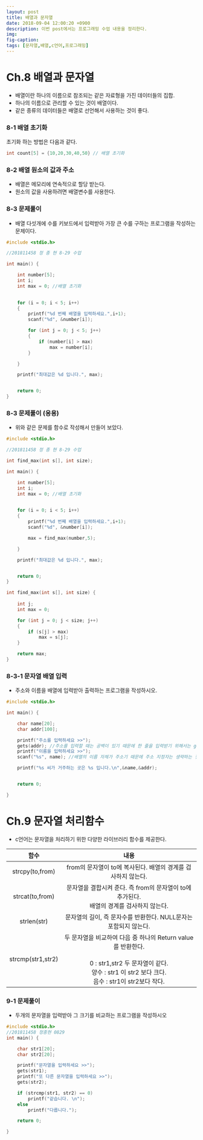 ```yaml
---
layout: post
title: 배열과 문자열
date: 2018-09-04 12:00:20 +0900
description: 이번 post에서는 프로그래밍 수업 내용을 정리한다. 
img:
fig-caption:
tags: [문자열,배열,c언어,프로그래밍]
---
```


# Ch.8 배열과 문자열

- 배열이란 하나의 이름으로 참조되는 같은 자료형을 가진 데이터들의 집합.
- 하나의 이름으로 관리할 수 있는 것이 배열이다.
- 같은 종류의 데이터들은 배열로 선언해서 사용하는 것이 좋다.



### 8-1 배열 초기화

초기화 하는 방법은 다음과 같다.

```c
int count[5] = {10,20,30,40,50} // 배열 초기화
```



### 8-2 배열 원소의 값과 주소

- 배열은 메모리에 연속적으로 할당 받는다.
- 원소의 값을 사용하려면 배열변수를 사용한다.



### 8-3 문제풀이

- 배열 다섯개에 수를 키보드에서 입력받아 가장 큰 수를 구하는 프로그램을 작성하는 문제이다.

```c
#include <stdio.h>

//201811458 정 종 현 8-29 수업

int main() {

	int number[5];
	int i;
	int max = 0; //배열 초기화

	
	for (i = 0; i < 5; i++)
	{
		printf("%d 번째 배열을 입력하세요.",i+1);
		scanf("%d", &number[i]);

		for (int j = 0; j < 5; j++)
		{
			if (number[i] > max)
				max = number[i];
		}

	}

	printf("최대값은 %d 입니다.", max);


	return 0;
}
```



### 8-3 문제풀이 (응용)

- 위와 같은 문제를 함수로 작성해서 만들어 보았다.

```c
#include <stdio.h>

//201811458 정 종 현 8-29 수업

int find_max(int s[], int size);

int main() {

	int number[5];
	int i;
	int max = 0; //배열 초기화

	
	for (i = 0; i < 5; i++)
	{
		printf("%d 번째 배열을 입력하세요.",i+1);
		scanf("%d", &number[i]);

		max = find_max(number,5);

	}

	printf("최대값은 %d 입니다.", max);


	return 0;
}

int find_max(int s[], int size) {
	
	int j;
	int max = 0;

	for (int j = 0; j < size; j++)
	{
		if (s[j] > max)
			max = s[j];
	}

	return max;
}

```



### 8-3-1 문자열 배열 입력

- 주소와 이름을 배열에 입력받아 출력하는 프로그램을 작성하시오.



```c
#include <stdio.h>

int main() {

	char name[20];
	char addr[100];

	printf("주소를 입력하세요 >>");
	gets(addr); //주소를 입력할 때는 공백이 있기 때문에 한 줄을 입력받기 위해서는 gets함수를 사용한다. 
	printf("이름을 입력하세요 >>");
	scanf("%s", name); //배열의 이름 자체가 주소기 때문에 주소 지정자는 생략하는 것이 원칙이다.

	printf("%s 씨가 거주하는 곳은 %s 입니다.\n",&name,&addr);


	return 0;

}
```



# Ch.9 문자열 처리함수

- c언어는 문자열을 처리하기 위한 다양한 라이브러리 함수를 제공한다.





|       함수        |                             내용                             |
| :---------------: | :----------------------------------------------------------: |
|  strcpy(to,from)  | from의 문자열이 to에 복사된다. 배열의 경계를 검사하지 않는다. |
|  strcat(to,from)  | 문자열을 결합시켜 준다. 즉 from의 문자열이 to에 추가된다.<br /> 배열의 경계를 검사하지 않는다. |
|    strlen(str)    | 문자열의 길이, 즉 문자수를 반환한다. NULL문자는 포함되지 않는다. |
| strcmp(str1,str2) | 두 문자열을 비교하여 다음 중 하나의 Return value를 반환한다.<br /><br />0   :  str1,str2 두 문자열이 같다.<br /> 양수 : str1 이 str2 보다 크다.<br /> 음수 : str1이 str2보다 작다. |



### 9-1 문제풀이

- 두개의 문자열을 입력받아 그 크기를 비교하는 프로그램을 작성하시오



```c
#include <stdio.h>
//201811458 정종현 0829
int main() {

	char str1[20];
	char str2[20];

	printf("문자열을 입력하세요 >>");
	gets(str1);
	printf("또 다른 문자열을 입력하세요 >>");
	gets(str2);

	if (strcmp(str1, str2) == 0)
		printf("같습니다. \n");
	else
		printf("다릅니다.");

	return 0;

}
```

